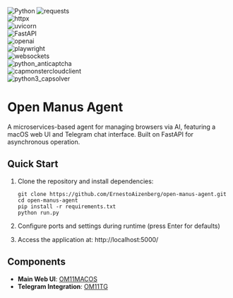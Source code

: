 ![Python](https://img.shields.io/badge/Python-3.7-a2d2ff)
![requests](https://img.shields.io/badge/requests-2.31.0-3776AB)  
![httpx](https://img.shields.io/badge/httpx-0.25.0-00B4AB)  
![uvicorn](https://img.shields.io/badge/uvicorn-0.23.0-6E00F7)  
![FastAPI](https://img.shields.io/badge/FastAPI-0.103.0-009688)  
![openai](https://img.shields.io/badge/openai->=0.1.0-412991)  
![playwright](https://img.shields.io/badge/playwright-1.39.0-FF6B00)  
![websockets](https://img.shields.io/badge/websockets-11.0.0-FF4D4D)  
![python_anticaptcha](https://img.shields.io/badge/python__anticaptcha-2.0.0-1E3A8A)  
![capmonstercloudclient](https://img.shields.io/badge/capmonstercloudclient-1.2-4B5563)  
![python3_capsolver](https://img.shields.io/badge/python3__capsolver-1.0-111827)  

# Open Manus Agent

A microservices-based agent for managing browsers via AI, featuring a macOS web UI and Telegram chat interface. Built on FastAPI for asynchronous operation.

## Quick Start

1. Clone the repository and install dependencies:
   ```shell
   git clone https://github.com/ErnestoAizenberg/open-manus-agent.git
   cd open-manus-agent
   pip install -r requirements.txt
   python run.py
   ```

2. Configure ports and settings during runtime (press Enter for defaults)

3. Access the application at: http://localhost:5000/

## Components

- **Main Web UI**: [OM11MACOS](https://github.com/ErnestoAizenberg/OM11MACOS)
- **Telegram Integration**: [OM11TG](https://github.com/ErnestoAizenberg/OM11TG)
